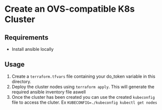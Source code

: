 # Create an OVS-compatible K8s Cluster

## Requirements

- Install ansible locally

## Usage

1. Create a `terraform.tfvars` file containing your do_token variable in this directory.
2. Deploy the cluster nodes using `terraform apply`. This will generate the required ansible inventory file aswell
3. Once the cluster has been created you can use the created `kubeconfig` file to access the cluter. Ex `KUBECONFIG=./kubeconfig kubectl get nodes`
